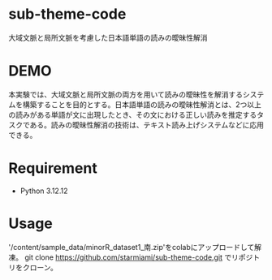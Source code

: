 # sub-theme-code
大域文脈と局所文脈を考慮した日本語単語の読みの曖昧性解消
 
# DEMO
本実験では、大域文脈と局所文脈の両方を用いて読みの曖昧性を解消するシステムを構築することを目的とする。日本語単語の読みの曖昧性解消とは、2つ以上の読みがある単語が文に出現したとき、その文における正しい読みを推定するタスクである。読みの曖昧性解消の技術は、テキスト読み上げシステムなどに応用できる。
 
# Requirement
* Python 3.12.12
 
# Usage
'/content/sample_data/minorR_dataset1_南.zip'をcolabにアップロードして解凍。
git clone https://github.com/starmiami/sub-theme-code.git でリポジトリをクローン。
